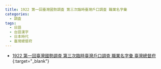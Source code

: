 ```yaml
---
title: 1922 第一回臺灣國勢調査 第三次臨時臺灣戶口調査 職業名字彙
categories: 
  - 調査
tags:
  - 日語
  - 台語漢字
  - 日本時代
  - 臺灣總督府
---
```


- [1922 第一回臺灣國勢調査 第三次臨時臺灣戶口調査 職業名字彙 臺灣總督府](https://kiek.taigi.info/1922TaioanChitgiapMiaJilui/){:target="_blank"}
